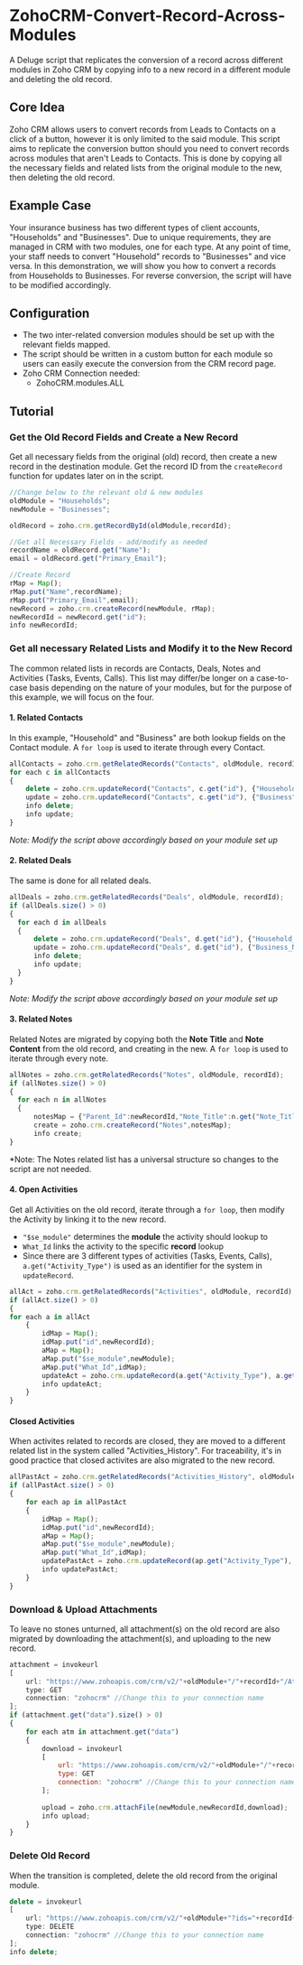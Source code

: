 # ZohoCRM-Convert-Record-Across-Modules
A Deluge script that replicates the conversion of a record across different modules in Zoho CRM by copying info to a new record in a different module and deleting the old record.

## Core Idea
Zoho CRM allows users to convert records from Leads to Contacts on a click of a button, however it is only limited to the said module. This script aims to replicate the conversion button should you need to convert records across modules that aren't Leads to Contacts. This is done by copying all the necessary fields and related lists from the original module to the new, then deleting the old record.

## Example Case
Your insurance business has two different types of client accounts, "Households" and "Businesses". Due to unique requirements, they are managed in CRM with two modules, one for each type. At any point of time, your staff needs to convert "Household" records to "Businesses" and vice versa. In this demonstration, we will show you how to convert a records from Households to Businesses. For reverse conversion, the script will have to be modified accordingly.

## Configuration
* The two inter-related conversion modules should be set up with the relevant fields mapped.
* The script should be written in a custom button for each module so users can easily execute the conversion from the CRM record page.
* Zoho CRM Connection needed:
  * ZohoCRM.modules.ALL

## Tutorial
### Get the Old Record Fields and Create a New Record
Get all necessary fields from the original (old) record, then create a new record in the destination module. Get the record ID from the `createRecord` function for updates later on in the script.

```javascript
//Change below to the relevant old & new modules
oldModule = "Households";
newModule = "Businesses";

oldRecord = zoho.crm.getRecordById(oldModule,recordId);

//Get all Necessary Fields - add/modify as needed
recordName = oldRecord.get("Name");
email = oldRecord.get("Primary_Email");

//Create Record
rMap = Map();
rMap.put("Name",recordName);
rMap.put("Primary_Email",email);
newRecord = zoho.crm.createRecord(newModule, rMap);
newRecordId = newRecord.get("id");
info newRecordId;
```
### Get all necessary Related Lists and Modify it to the New Record
The common related lists in records are Contacts, Deals, Notes and Activities (Tasks, Events, Calls). This list may differ/be longer on a case-to-case basis depending on the nature of your modules, but for the purpose of this example, we will focus on the four.

#### 1. Related Contacts
In this example, "Household" and "Business" are both lookup fields on the Contact module. A `for loop` is used to iterate through every Contact.
```javascript
allContacts = zoho.crm.getRelatedRecords("Contacts", oldModule, recordId);
for each c in allContacts
{
	delete = zoho.crm.updateRecord("Contacts", c.get("id"), {"Household" : ""});
	update = zoho.crm.updateRecord("Contacts", c.get("id"), {"Business" : newRecordId});
	info delete;
	info update;
}
```
*Note: Modify the script above accordingly based on your module set up*

#### 2. Related Deals
The same is done for all related deals.
```javascript
allDeals = zoho.crm.getRelatedRecords("Deals", oldModule, recordId);
if (allDeals.size() > 0)
{
  for each d in allDeals
  {
	  delete = zoho.crm.updateRecord("Deals", d.get("id"), {"Household_Name" : ""});
	  update = zoho.crm.updateRecord("Deals", d.get("id"), {"Business_Name" : newRecordId});
	  info delete;
	  info update;
  }
}
```
*Note: Modify the script above accordingly based on your module set up*

#### 3. Related Notes
Related Notes are migrated by copying both the **Note Title** and **Note Content** from the old record, and creating in the new. A `for loop` is used to iterate through every note.

```javascript
allNotes = zoho.crm.getRelatedRecords("Notes", oldModule, recordId);
if (allNotes.size() > 0)
{
  for each n in allNotes
  {
	  notesMap = {"Parent_Id":newRecordId,"Note_Title":n.get("Note_Title"),"Note_Content":n.get("Note_Content"),"$se_module": newModule};
	  create = zoho.crm.createRecord("Notes",notesMap);
	  info create;
}
```
*Note: The Notes related list has a universal structure so changes to the script are not needed.

#### 4. Open Activities
Get all Activities on the old record, iterate through a `for loop`, then modify the Activity by linking it to the new record. 
* `"$se_module"` determines the **module** the activity should lookup to
* `What_Id` links the activity to the specific **record** lookup
* Since there are 3 different types of activities (Tasks, Events, Calls), `a.get("Activity_Type")` is used as an identifier for the system in `updateRecord`.

```javascript
allAct = zoho.crm.getRelatedRecords("Activities", oldModule, recordId);
if (allAct.size() > 0)
{
for each a in allAct
	{
		idMap = Map();
		idMap.put("id",newRecordId);
		aMap = Map();
		aMap.put("$se_module",newModule);
		aMap.put("What_Id",idMap);
		updateAct = zoho.crm.updateRecord(a.get("Activity_Type"), a.get("id"), aMap);
		info updateAct;
	}
}
```

#### Closed Activities
When activites related to records are closed, they are moved to a different related list in the system called "Activities_History". For traceability, it's in good practice that closed activites are also migrated to the new record.

```javascript
allPastAct = zoho.crm.getRelatedRecords("Activities_History", oldModule, recordId);
if (allPastAct.size() > 0)
{
	for each ap in allPastAct
	{
		idMap = Map();
		idMap.put("id",newRecordId);
		aMap = Map();
		aMap.put("$se_module",newModule);
		aMap.put("What_Id",idMap);
		updatePastAct = zoho.crm.updateRecord(ap.get("Activity_Type"), ap.get("id"), aMap);
		info updatePastAct;
	}
}
```

### Download & Upload Attachments
To leave no stones unturned, all attachment(s) on the old record are also migrated by downloading the attachment(s), and uploading to the new record.
```javascript
attachment = invokeurl
[
	url: "https://www.zohoapis.com/crm/v2/"+oldModule+"/"+recordId+"/Attachments"
	type: GET
	connection: "zohocrm" //Change this to your connection name
];
if (attachment.get("data").size() > 0)
{
	for each atm in attachment.get("data")
	{
		download = invokeurl
		[
			url: "https://www.zohoapis.com/crm/v2/"+oldModule+"/"+recordId+"/Attachments/"+atm.get("id")
			type: GET
			connection: "zohocrm" //Change this to your connection name
		];
		
		upload = zoho.crm.attachFile(newModule,newRecordId,download);
		info upload;
	}
}
```
### Delete Old Record
When the transition is completed, delete the old record from the original module.
```javascript
delete = invokeurl
[
	url: "https://www.zohoapis.com/crm/v2/"+oldModule+"?ids="+recordId+"&wf_trigger=true"
	type: DELETE
	connection: "zohocrm" //Change this to your connection name
];
info delete;
```

